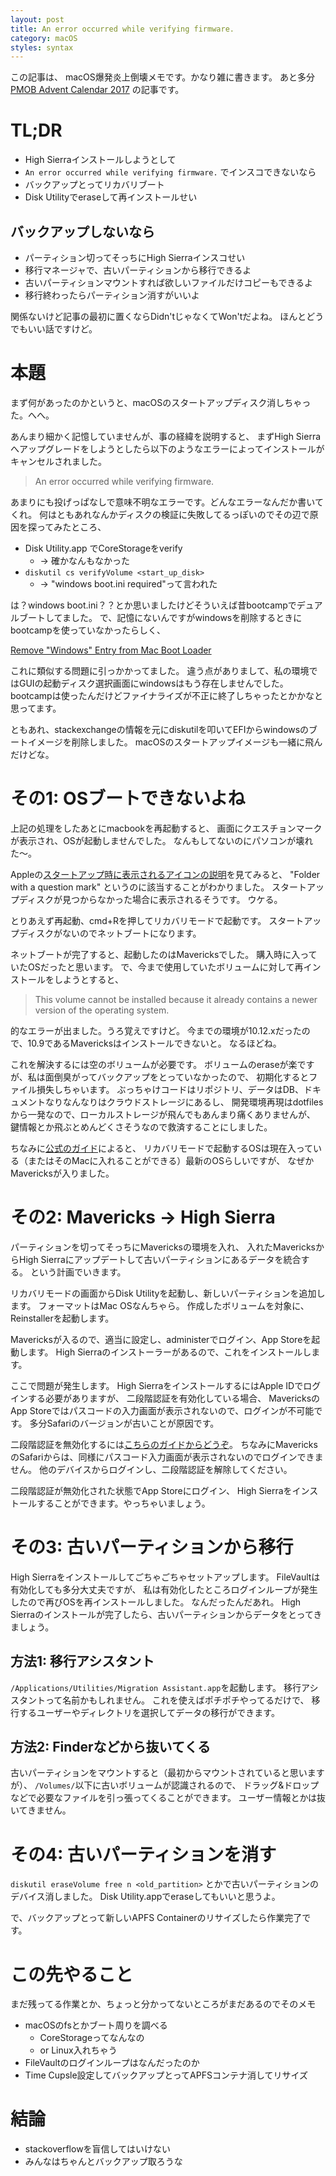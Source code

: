 ```yaml
---
layout: post
title: An error occurred while verifying firmware.
category: macOS
styles: syntax
---
```

この記事は、 macOS爆発炎上倒壊メモです。かなり雑に書きます。
あと多分[PMOB Advent Calendar 2017][advcal] の記事です。

# TL;DR
- High Sierraインストールしようとして
- `An error occurred while verifying firmware.` でインスコできないなら
- バックアップとってリカバリブート
- Disk Utilityでeraseして再インストールせい

## バックアップしないなら
- パーティション切ってそっちにHigh Sierraインスコせい
- 移行マネージャで、古いパーティションから移行できるよ
- 古いパーティションマウントすれば欲しいファイルだけコピーもできるよ
- 移行終わったらパーティション消すがいいよ

関係ないけど記事の最初に置くならDidn'tじゃなくてWon'tだよね。
ほんとどうでもいい話ですけど。


# 本題
まず何があったのかというと、macOSのスタートアップディスク消しちゃった。へへ。

あんまり細かく記憶していませんが、事の経緯を説明すると、
まずHigh Sierraへアップグレードをしようとしたら以下のようなエラーによってインストールがキャンセルされました。

> An error occurred while verifying firmware.

あまりにも投げっぱなしで意味不明なエラーです。どんなエラーなんだか書いてくれ。
何はともあれなんかディスクの検証に失敗してるっぽいのでその辺で原因を探ってみたところ、

- Disk Utility.app でCoreStorageをverify
    - -> 確かなんもなかった
- `diskutil cs verifyVolume <start_up_disk>`
    - -> "windows boot.ini required"って言われた

は？windows boot.ini？？とか思いましたけどそういえば昔bootcampでデュアルブートしてました。
で、記憶にないんですがwindowsを削除するときにbootcampを使っていなかったらしく、

[Remove "Windows" Entry from Mac Boot Loader][remains-efi]

これに類似する問題に引っかかってました。
違う点がありまして、私の環境ではGUIの起動ディスク選択画面にwindowsはもう存在しませんでした。
bootcampは使ったんだけどファイナライズが不正に終了しちゃったとかかなと思ってます。

ともあれ、stackexchangeの情報を元にdiskutilを叩いてEFIからwindowsのブートイメージを削除しました。
macOSのスタートアップイメージも一緒に飛んだけどな。


# その1: OSブートできないよね
上記の処理をしたあとにmacbookを再起動すると、
画面にクエスチョンマークが表示され、OSが起動しませんでした。
なんもしてないのにパソコンが壊れた〜。

Appleの[スタートアップ時に表示されるアイコンの説明][startup]を見てみると、
"Folder with a question mark" というのに該当することがわかりました。
スタートアップディスクが見つからなかった場合に表示されるそうです。
ウケる。

とりあえず再起動、cmd+Rを押してリカバリモードで起動です。
スタートアップディスクがないのでネットブートになります。

ネットブートが完了すると、起動したのはMavericksでした。
購入時に入っていたOSだったと思います。
で、今まで使用していたボリュームに対して再インストールをしようとすると、

> This volume cannot be installed because it already contains a newer version of
> the operating system.

的なエラーが出ました。うろ覚えですけど。
今までの環境が10.12.xだったので、10.9であるMavericksはインストールできないと。
なるほどね。

これを解決するには空のボリュームが必要です。
ボリュームのeraseが楽ですが、私は面倒臭がってバックアップをとっていなかったので、
初期化するとファイル損失しちゃいます。
ぶっちゃけコードはリポジトリ、データはDB、ドキュメントなりなんなりはクラウドストレージにあるし、
開発環境再現はdotfilesから一発なので、ローカルストレージが飛んでもあんまり痛くありませんが、
鍵情報とか飛ぶとめんどくさそうなので救済することにしました。

ちなみに[公式のガイド][reinstall]によると、
リカバリモードで起動するOSは現在入っている（またはそのMacに入れることができる）最新のOSらしいですが、
なぜかMavericksが入りました。


# その2: Mavericks -> High Sierra
パーティションを切ってそっちにMavericksの環境を入れ、
入れたMavericksからHigh Sierraにアップデートして古いパーティションにあるデータを統合する。
という計画でいきます。

リカバリモードの画面からDisk Utilityを起動し、新しいパーティションを追加します。
フォーマットはMac OSなんちゃら。
作成したボリュームを対象に、Reinstallerを起動します。

Mavericksが入るので、適当に設定し、administerでログイン、App Storeを起動します。
High Sierraのインストーラーがあるので、これをインストールします。

ここで問題が発生します。
High SierraをインストールするにはApple IDでログインする必要がありますが、
二段階認証を有効化している場合、
MavericksのApp Storeではパスコードの入力画面が表示されないので、ログインが不可能です。
多分Safariのバージョンが古いことが原因です。

二段階認証を無効化するには[こちらのガイドからどうぞ][2factor]。
ちなみにMavericksのSafariからは、同様にパスコード入力画面が表示されないのでログインできません。
他のデバイスからログインし、二段階認証を解除してください。

二段階認証が無効化された状態でApp Storeにログイン、
High Sierraをインストールすることができます。やっちゃいましょう。


# その3: 古いパーティションから移行
High Sierraをインストールしてごちゃごちゃセットアップします。
FileVaultは有効化しても多分大丈夫ですが、
私は有効化したところログインループが発生したので再びOSを再インストールしました。
なんだったんだあれ。
High Sierraのインストールが完了したら、古いパーティションからデータをとってきましょう。

## 方法1: 移行アシスタント
`/Applications/Utilities/Migration Assistant.app`を起動します。
移行アシスタントって名前かもしれません。
これを使えばポチポチやってるだけで、
移行するユーザーやディレクトリを選択してデータの移行ができます。

## 方法2: Finderなどから抜いてくる
古いパーティションをマウントすると（最初からマウントされていると思いますが）、
`/Volumes/`以下に古いボリュームが認識されるので、
ドラッグ&ドロップなどで必要なファイルを引っ張ってくることができます。
ユーザー情報とかは抜いてきません。


# その4: 古いパーティションを消す
`diskutil eraseVolume free n <old_partition>`
とかで古いパーティションのデバイス消しました。
Disk Utility.appでeraseしてもいいと思うよ。

で、バックアップとって新しいAPFS Containerのリサイズしたら作業完了です。


# この先やること
まだ残ってる作業とか、ちょっと分かってないところがまだあるのでそのメモ

- macOSのfsとかブート周りを調べる
    - CoreStorageってなんなの
    - or Linux入れちゃう
- FileVaultのログインループはなんだったのか
- Time Cupsle設定してバックアップとってAPFSコンテナ消してリサイズ

# 結論
- stackoverflowを盲信してはいけない
- みんなはちゃんとバックアップ取ろうな

[advcal]: https://adventar.org/calendars/2493
[startup]: https://support.apple.com/en-us/HT204156
[remains-efi]: https://apple.stackexchange.com/questions/122192/remove-windows-entry-from-mac-boot-loader
[reinstall]: https://support.apple.com/en-us/HT204904
[2factor]: https://support.apple.com/en-us/HT204915
